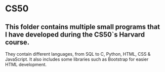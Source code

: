 # CS50

## This folder contains multiple small programs that I have developed during the CS50`s Harvard course.
They contain different languages, from SQL to C, Python, HTML, CSS & JavaScript.
It also includes some libraries such as Bootstrap for easier HTML development.
